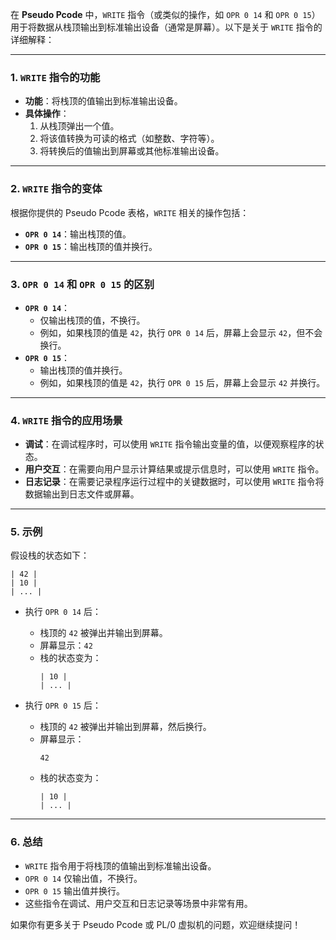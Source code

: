 ﻿
在 **Pseudo Pcode** 中，`WRITE` 指令（或类似的操作，如 `OPR 0 14` 和 `OPR 0 15`）用于将数据从栈顶输出到标准输出设备（通常是屏幕）。以下是关于 `WRITE` 指令的详细解释：

---

### 1. **`WRITE` 指令的功能**
   - **功能**：将栈顶的值输出到标准输出设备。
   - **具体操作**：
     1. 从栈顶弹出一个值。
     2. 将该值转换为可读的格式（如整数、字符等）。
     3. 将转换后的值输出到屏幕或其他标准输出设备。

---

### 2. **`WRITE` 指令的变体**
   根据你提供的 Pseudo Pcode 表格，`WRITE` 相关的操作包括：
   - **`OPR 0 14`**：输出栈顶的值。
   - **`OPR 0 15`**：输出栈顶的值并换行。

---

### 3. **`OPR 0 14` 和 `OPR 0 15` 的区别**
   - **`OPR 0 14`**：
     - 仅输出栈顶的值，不换行。
     - 例如，如果栈顶的值是 `42`，执行 `OPR 0 14` 后，屏幕上会显示 `42`，但不会换行。
   - **`OPR 0 15`**：
     - 输出栈顶的值并换行。
     - 例如，如果栈顶的值是 `42`，执行 `OPR 0 15` 后，屏幕上会显示 `42` 并换行。

---

### 4. **`WRITE` 指令的应用场景**
   - **调试**：在调试程序时，可以使用 `WRITE` 指令输出变量的值，以便观察程序的状态。
   - **用户交互**：在需要向用户显示计算结果或提示信息时，可以使用 `WRITE` 指令。
   - **日志记录**：在需要记录程序运行过程中的关键数据时，可以使用 `WRITE` 指令将数据输出到日志文件或屏幕。

---

### 5. **示例**
   假设栈的状态如下：
   ```
   | 42 |
   | 10 |
   | ... |
   ```

   - 执行 `OPR 0 14` 后：
     - 栈顶的 `42` 被弹出并输出到屏幕。
     - 屏幕显示：`42`
     - 栈的状态变为：
       ```
       | 10 |
       | ... |
       ```

   - 执行 `OPR 0 15` 后：
     - 栈顶的 `42` 被弹出并输出到屏幕，然后换行。
     - 屏幕显示：
       ```
       42
       ```
     - 栈的状态变为：
       ```
       | 10 |
       | ... |
       ```

---

### 6. **总结**
   - `WRITE` 指令用于将栈顶的值输出到标准输出设备。
   - `OPR 0 14` 仅输出值，不换行。
   - `OPR 0 15` 输出值并换行。
   - 这些指令在调试、用户交互和日志记录等场景中非常有用。

如果你有更多关于 Pseudo Pcode 或 PL/0 虚拟机的问题，欢迎继续提问！
